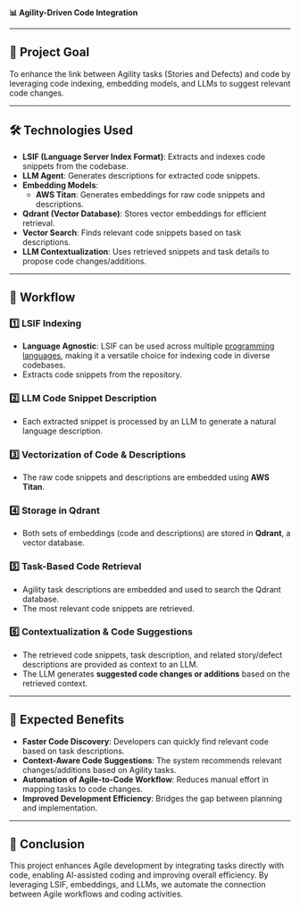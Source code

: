 **📊 Agility-Driven Code Integration**

---

## 🎯 **Project Goal**
To enhance the link between Agility tasks (Stories and Defects) and code by leveraging code indexing, embedding models, and LLMs to suggest relevant code changes.

---

## 🛠️ **Technologies Used**
- **LSIF (Language Server Index Format)**: Extracts and indexes code snippets from the codebase.
- **LLM Agent**: Generates descriptions for extracted code snippets.
- **Embedding Models**:
  - **AWS Titan**: Generates embeddings for raw code snippets and descriptions.
- **Qdrant (Vector Database)**: Stores vector embeddings for efficient retrieval.
- **Vector Search**: Finds relevant code snippets based on task descriptions.
- **LLM Contextualization**: Uses retrieved snippets and task details to propose code changes/additions.

---

## 🔄 **Workflow**

### 1️⃣ LSIF Indexing
- **Language Agnostic**: LSIF can be used across multiple [programming languages](https://microsoft.github.io/language-server-protocol/implementors/servers/), making it a versatile choice for indexing code in diverse codebases.
- Extracts code snippets from the repository.

### 2️⃣ LLM Code Snippet Description
- Each extracted snippet is processed by an LLM to generate a natural language description.

### 3️⃣ Vectorization of Code & Descriptions
- The raw code snippets and descriptions are embedded using **AWS Titan**.

### 4️⃣ Storage in Qdrant
- Both sets of embeddings (code and descriptions) are stored in **Qdrant**, a vector database.

### 5️⃣ Task-Based Code Retrieval
- Agility task descriptions are embedded and used to search the Qdrant database.
- The most relevant code snippets are retrieved.

### 6️⃣ Contextualization & Code Suggestions
- The retrieved code snippets, task description, and related story/defect descriptions are provided as context to an LLM.
- The LLM generates **suggested code changes or additions** based on the retrieved context.

---

## 📌 **Expected Benefits**
- **Faster Code Discovery**: Developers can quickly find relevant code based on task descriptions.
- **Context-Aware Code Suggestions**: The system recommends relevant changes/additions based on Agility tasks.
- **Automation of Agile-to-Code Workflow**: Reduces manual effort in mapping tasks to code changes.
- **Improved Development Efficiency**: Bridges the gap between planning and implementation.

---

## 🚀 **Conclusion**
This project enhances Agile development by integrating tasks directly with code, enabling AI-assisted coding and improving overall efficiency. By leveraging LSIF, embeddings, and LLMs, we automate the connection between Agile workflows and coding activities.

